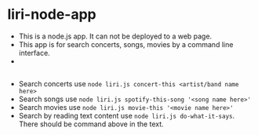 # liri-node-app
* This is a node.js app.  It can not be deployed to a web page.
* This app is for search concerts, songs, movies by a command line  interface.
*  
##
* Search concerts use `node liri.js concert-this <artist/band name here>`
* Search songs use `node liri.js spotify-this-song '<song name here>'`
* Search movies use `node liri.js movie-this '<movie name here>'`
* Search by reading text content use `node liri.js do-what-it-says`.  There should be command above in the text.